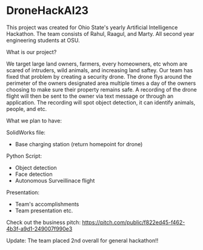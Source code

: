 # DroneHackAI23



This project was created for Ohio State's yearly Artificial Intelligence Hackathon. The team consists of Rahul, Raagul, and Marty. All second year engineering students at OSU. 

What is our project? 

We target large land owners, farmers, every homeowners, etc whom are scared of intruders, wild animals, and increasing land saftey. Our team has fixed that problem by creating a security drone. The drone flys around the perimeter of the owners designated area multiple times a day of the owners choosing to make sure their property remains safe. A recording of the drone flight will then be sent to the owner via text message or through an application. The recording will spot object detection, it can identify animals, people, and etc. 

What we plan to have: 

SolidWorks file: 
  - Base charging station (return homepoint for drone)
  
  Python Script: 
  - Object detection 
  - Face detection 
  - Autonomous Surveillinace flight 
  
  Presentation: 
  - Team's accomplishments 
  - Team presentation 
  etc. 
  
  Check out the business pitch: https://pitch.com/public/f822ed45-f462-4b3f-a9d1-249007f990e3

Update: The team placed 2nd overall for general hackathon!!
